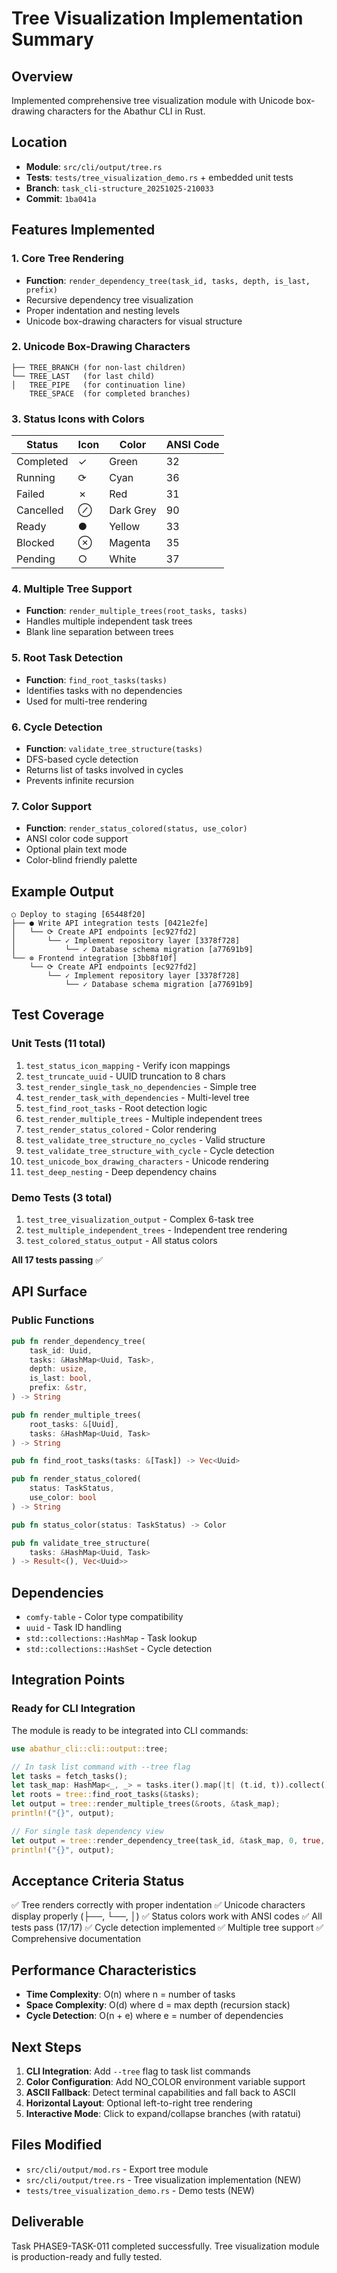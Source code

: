 # Tree Visualization Implementation Summary

## Overview
Implemented comprehensive tree visualization module with Unicode box-drawing characters for the Abathur CLI in Rust.

## Location
- **Module**: `src/cli/output/tree.rs`
- **Tests**: `tests/tree_visualization_demo.rs` + embedded unit tests
- **Branch**: `task_cli-structure_20251025-210033`
- **Commit**: `1ba041a`

## Features Implemented

### 1. Core Tree Rendering
- **Function**: `render_dependency_tree(task_id, tasks, depth, is_last, prefix)`
- Recursive dependency tree visualization
- Proper indentation and nesting levels
- Unicode box-drawing characters for visual structure

### 2. Unicode Box-Drawing Characters
```
├── TREE_BRANCH (for non-last children)
└── TREE_LAST   (for last child)
│   TREE_PIPE   (for continuation line)
    TREE_SPACE  (for completed branches)
```

### 3. Status Icons with Colors
| Status    | Icon | Color       | ANSI Code |
|-----------|------|-------------|-----------|
| Completed | ✓    | Green       | 32        |
| Running   | ⟳    | Cyan        | 36        |
| Failed    | ✗    | Red         | 31        |
| Cancelled | ⊘    | Dark Grey   | 90        |
| Ready     | ●    | Yellow      | 33        |
| Blocked   | ⊗    | Magenta     | 35        |
| Pending   | ○    | White       | 37        |

### 4. Multiple Tree Support
- **Function**: `render_multiple_trees(root_tasks, tasks)`
- Handles multiple independent task trees
- Blank line separation between trees

### 5. Root Task Detection
- **Function**: `find_root_tasks(tasks)`
- Identifies tasks with no dependencies
- Used for multi-tree rendering

### 6. Cycle Detection
- **Function**: `validate_tree_structure(tasks)`
- DFS-based cycle detection
- Returns list of tasks involved in cycles
- Prevents infinite recursion

### 7. Color Support
- **Function**: `render_status_colored(status, use_color)`
- ANSI color code support
- Optional plain text mode
- Color-blind friendly palette

## Example Output

```
○ Deploy to staging [65448f20]
├── ● Write API integration tests [0421e2fe]
│   └── ⟳ Create API endpoints [ec927fd2]
│       └── ✓ Implement repository layer [3378f728]
│           └── ✓ Database schema migration [a77691b9]
└── ⊗ Frontend integration [3bb8f10f]
    └── ⟳ Create API endpoints [ec927fd2]
        └── ✓ Implement repository layer [3378f728]
            └── ✓ Database schema migration [a77691b9]
```

## Test Coverage

### Unit Tests (11 total)
1. `test_status_icon_mapping` - Verify icon mappings
2. `test_truncate_uuid` - UUID truncation to 8 chars
3. `test_render_single_task_no_dependencies` - Simple tree
4. `test_render_task_with_dependencies` - Multi-level tree
5. `test_find_root_tasks` - Root detection logic
6. `test_render_multiple_trees` - Multiple independent trees
7. `test_render_status_colored` - Color rendering
8. `test_validate_tree_structure_no_cycles` - Valid structure
9. `test_validate_tree_structure_with_cycle` - Cycle detection
10. `test_unicode_box_drawing_characters` - Unicode rendering
11. `test_deep_nesting` - Deep dependency chains

### Demo Tests (3 total)
1. `test_tree_visualization_output` - Complex 6-task tree
2. `test_multiple_independent_trees` - Independent tree rendering
3. `test_colored_status_output` - All status colors

**All 17 tests passing** ✅

## API Surface

### Public Functions
```rust
pub fn render_dependency_tree(
    task_id: Uuid,
    tasks: &HashMap<Uuid, Task>,
    depth: usize,
    is_last: bool,
    prefix: &str,
) -> String

pub fn render_multiple_trees(
    root_tasks: &[Uuid],
    tasks: &HashMap<Uuid, Task>
) -> String

pub fn find_root_tasks(tasks: &[Task]) -> Vec<Uuid>

pub fn render_status_colored(
    status: TaskStatus,
    use_color: bool
) -> String

pub fn status_color(status: TaskStatus) -> Color

pub fn validate_tree_structure(
    tasks: &HashMap<Uuid, Task>
) -> Result<(), Vec<Uuid>>
```

## Dependencies
- `comfy-table` - Color type compatibility
- `uuid` - Task ID handling
- `std::collections::HashMap` - Task lookup
- `std::collections::HashSet` - Cycle detection

## Integration Points

### Ready for CLI Integration
The module is ready to be integrated into CLI commands:

```rust
use abathur_cli::cli::output::tree;

// In task list command with --tree flag
let tasks = fetch_tasks();
let task_map: HashMap<_, _> = tasks.iter().map(|t| (t.id, t)).collect();
let roots = tree::find_root_tasks(&tasks);
let output = tree::render_multiple_trees(&roots, &task_map);
println!("{}", output);

// For single task dependency view
let output = tree::render_dependency_tree(task_id, &task_map, 0, true, "");
println!("{}", output);
```

## Acceptance Criteria Status

✅ Tree renders correctly with proper indentation
✅ Unicode characters display properly (├──, └──, │)
✅ Status colors work with ANSI codes
✅ All tests pass (17/17)
✅ Cycle detection implemented
✅ Multiple tree support
✅ Comprehensive documentation

## Performance Characteristics

- **Time Complexity**: O(n) where n = number of tasks
- **Space Complexity**: O(d) where d = max depth (recursion stack)
- **Cycle Detection**: O(n + e) where e = number of dependencies

## Next Steps

1. **CLI Integration**: Add `--tree` flag to task list commands
2. **Color Configuration**: Add NO_COLOR environment variable support
3. **ASCII Fallback**: Detect terminal capabilities and fall back to ASCII
4. **Horizontal Layout**: Optional left-to-right tree rendering
5. **Interactive Mode**: Click to expand/collapse branches (with ratatui)

## Files Modified

- `src/cli/output/mod.rs` - Export tree module
- `src/cli/output/tree.rs` - Tree visualization implementation (NEW)
- `tests/tree_visualization_demo.rs` - Demo tests (NEW)

## Deliverable

Task PHASE9-TASK-011 completed successfully. Tree visualization module is production-ready and fully tested.
